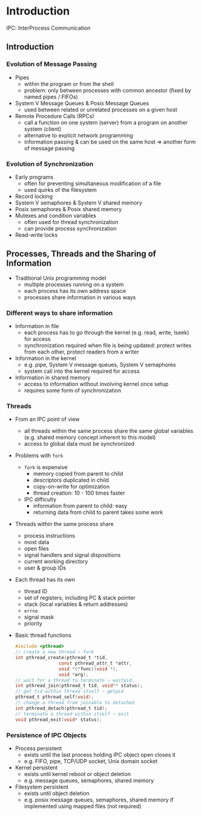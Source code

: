 # Introduction

IPC: InterProcess Communication

## Introduction

### Evolution of Message Passing

* Pipes
    - within the program or from the shell
    - problem: only between processes with common ancestor (fixed by named pipes / FIFOs)
* System V Message Queues & Posix Message Queues
    - used between related or unrelated processes on a given host
* Remote Procedure Calls (RPCs)
    - call a function on one system (server) from a program on another system (client)
    - alternative to explicit network programming
    - information passing & can be used on the same host => another form of message passing

### Evolution  of Synchronization

* Early programs
    - often for preventing simultaneous modification of a file
    - used quirks of the filesystem
* Record locking
* System V semaphores & System V shared memory
* Posix semaphores & Posix shared memory
* Mutexes and condition variables
    - often used for thread synchronization
    - can provide process synchronization
* Read-write locks

## Processes, Threads and the Sharing of Information

* Traditional Unix programming model
    - multiple processes running on a system
    - each process has its own address space
    - processes share information in various ways

### Different ways to share information

* Information in file
    - each process has to go through the kernel (e.g. read, write, lseek) for access
    - synchronization required when file is being updated: protect writes from each other, protect readers from a writer
* Information in the kernel
    - e.g. pipe, System V message queues, System V semaphores
    - system call into the kernel required for access
* Information in shared memory
    - access to information without involving kernel once setup
    - requires some form of synchronization

### Threads

* From an IPC point of view
    - all threads within the same process share the same global variables (e.g. shared memory concept inherent to this model)
    - access to global data must be synchronized
* Problems with `fork`
    - `fork` is expensive
        + memory copied from parent to child
        + descriptors duplicated in child
        + copy-on-write for optimization
        + thread creation: 10 - 100 times faster
    - IPC difficulty
        + information from parent to child: easy
        + returning data from child to parent takes some work
* Threads within the same process share
    - process instructions
    - most data
    - open files
    - signal handlers and signal dispositions
    - current working directory
    - user & group IDs
* Each thread has its own
    - thread ID
    - set of registers, including PC & stack pointer
    - stack (local variables & return addresses)
    - `errno`
    - signal mask
    - priority
* Basic thread functions

    ```c
    #include <pthread>
    // create a new thread ~ fork
    int pthread_create(pthread_t *tid, 
                    const pthread_attr_t *attr,
                    void *(*func)(void *),
                    void *arg);
    // wait for a thread to terminate ~ waitpid
    int pthread_join(pthread_t tid, void** status);
    // get tid within thread itself ~ getpid
    pthread_t pthread_self(void);
    // change a thread from joinable to detached
    int pthread_detach(pthread_t tid);
    // terminate a thread within itself ~ exit
    void pthread_exit(void* status);
    ```

### Persistence of IPC Objects

* Process persistent
    - exists until the last process holding IPC object open closes it
    - e.g. FIFO, pipe, TCP/UDP socket, Unix domain socket
* Kernel persistent
    - exists until kernel reboot or object deletion
    - e.g. message queues, semaphores, shared memory
* Filesystem persistent
    - exists until object deletion
    - e.g. posix message queues, semaphores, shared memory if implemented using mapped files (not required)
